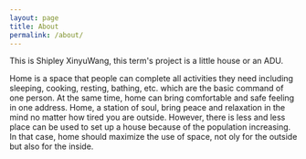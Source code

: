```yaml
---
layout: page
title: About
permalink: /about/
---
```

This is Shipley XinyuWang, this term's project is a little house or an ADU.

Home is a space that people can complete all activities they need including sleeping, cooking, resting, bathing, etc. which are the basic command of one person. At the same time, home can bring comfortable and safe feeling in one address. Home, a station of soul, bring peace and relaxation in the mind no matter how tired you are outside. However, there is less and less place can be used to set up a house because of the population increasing. In that case, home should maximize the use of space, not oly for the outside but also for the inside.
